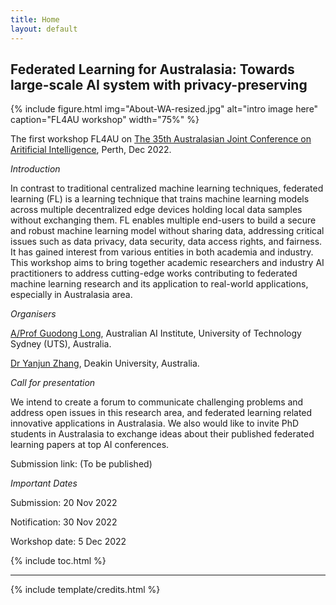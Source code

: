 ```yaml
---
title: Home
layout: default
---
```


## Federated Learning for Australasia: Towards large-scale AI system with privacy-preserving

{% include figure.html img="About-WA-resized.jpg" alt="intro image here" caption="FL4AU workshop" width="75%" %}

The first workshop FL4AU on [The 35th Australasian Joint Conference on Aritificial Intelligence](https://ajcai2022.org/), Perth, Dec 2022.

*Introduction*

In contrast to traditional centralized machine learning techniques, federated learning (FL) is a learning technique that trains machine learning models across multiple decentralized edge devices holding local data samples without exchanging them. FL enables multiple end-users to build a secure and robust machine learning model without sharing data, addressing critical issues such as data privacy, data security, data access rights, and fairness. It has gained interest from various entities in both academia and industry. This workshop aims to bring together academic researchers and industry AI practitioners to address cutting-edge works contributing to federated machine learning research and its application to real-world applications, especially in Australasia area. 

*Organisers* 

[A/Prof Guodong Long](https://profiles.uts.edu.au/Guodong.Long/), Australian AI Institute, University of Technology Sydney (UTS), Australia.

[Dr Yanjun Zhang](https://www.deakin.edu.au/about-deakin/people/yanjun-zhang/), Deakin University, Australia.



*Call for presentation*

We intend to create a forum to communicate challenging problems and address open issues in this research area, and federated learning related innovative applications in Australasia. We also would like to invite PhD students in Australasia to exchange ideas about their published federated learning papers at top AI conferences.

Submission link: (To be published)


*Important Dates*

Submission: 20 Nov 2022 

Notification: 30 Nov 2022 

Workshop date: 5 Dec 2022 

{% include toc.html %}

------

{% include template/credits.html %}
